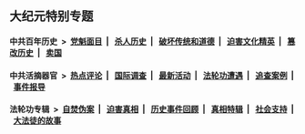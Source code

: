 ## 大纪元特别专题

#### 中共百年历史 &nbsp;>&nbsp; [党魁面目](indexes/nf1176107/README.md?05010430) &nbsp;| &nbsp; [杀人历史](indexes/nf1176106/README.md?05010430) &nbsp;| &nbsp; [破坏传统和道德](indexes/nf1176106/README.md?05010430) &nbsp;| &nbsp; [迫害文化精英](indexes/nf1176111/README.md?05010430) &nbsp;| &nbsp; [篡改历史](indexes/nf1176115/README.md?05010430) &nbsp;| &nbsp; [卖国](indexes/nf1176117/README.md?05010430) 

#### 中共活摘器官 &nbsp;>&nbsp; [热点评论](indexes/nf5879/README.md?05010430) &nbsp;| &nbsp; [国际调查](indexes/nf5947/README.md?05010430) &nbsp;| &nbsp; [最新活动](indexes/nf5883/README.md?05010430) &nbsp;| &nbsp; [法轮功遭遇](indexes/nf5881/README.md?05010430) &nbsp;| &nbsp; [追查案例](indexes/nf5880/README.md?05010430) &nbsp;| &nbsp; [事件报导](indexes/nf5877/README.md?05010430) 

#### 法轮功专辑 &nbsp;>&nbsp; [自焚伪案](indexes/nf5562/README.md?05010430) &nbsp;| &nbsp; [迫害真相](indexes/nf4379/README.md?05010430) &nbsp;| &nbsp; [历史事件回顾](indexes/nf5793/README.md?05010430) &nbsp;| &nbsp; [真相特辑](indexes/nf4389/README.md?05010430) &nbsp;| &nbsp; [社会支持](indexes/nf4386/README.md?05010430) &nbsp;| &nbsp; [大法徒的故事](indexes/nf1147481/README.md?05010430) 



